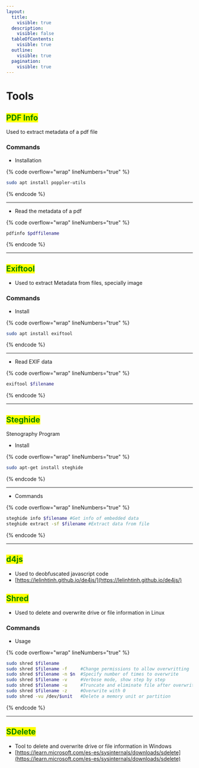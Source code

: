 ```yaml
---
layout:
  title:
    visible: true
  description:
    visible: false
  tableOfContents:
    visible: true
  outline:
    visible: true
  pagination:
    visible: true
---
```


# Tools

## <mark style="color:green;">PDF Info</mark>

Used to extract metadata of a pdf file

### Commands

* Installation

{% code overflow="wrap" lineNumbers="true" %}
```bash
sudo apt install poppler-utils
```
{% endcode %}

***

* Read the metadata of a pdf

{% code overflow="wrap" lineNumbers="true" %}
```bash
pdfinfo $pdffilename
```
{% endcode %}

***



## <mark style="color:green;">Exiftool</mark>

* Used to extract Metadata from files, specially image

### Commands

* Install

{% code overflow="wrap" lineNumbers="true" %}
```bash
sudo apt install exiftool
```
{% endcode %}

***

* Read EXIF data

{% code overflow="wrap" lineNumbers="true" %}
```bash
exiftool $filename
```
{% endcode %}

***



## <mark style="color:green;">Steghide</mark>

Stenography Program

* Install

{% code overflow="wrap" lineNumbers="true" %}
```bash
sudo apt-get install steghide
```
{% endcode %}

***

* Commands

{% code overflow="wrap" lineNumbers="true" %}
```bash
steghide info $filename #Get info of embedded data
steghide extract -sf $filename #Extract data from file
```
{% endcode %}

***



## <mark style="color:green;">d4js</mark>

* Used to deobfuscated javascript code
* [https://lelinhtinh.github.io/de4js/](https://lelinhtinh.github.io/de4js/)



## <mark style="color:green;">Shred</mark>

* Used to delete and overwrite drive or file information in Linux

### Commands

* Usage

{% code overflow="wrap" lineNumbers="true" %}
```bash
sudo shred $filename
sudo shred $filename -f     #Change permissions to allow overwritting
sudo shred $filename -n $n  #Specify number of times to overwrite
sudo shred $filename -v     #Verbose mode, show step by step
sudo shred $filename -u     #Truncate and eliminate file after overwriting
sudo shred $filename -z     #Overwrite with 0
sudo shred -vu /dev/$unit   #Delete a memory unit or partition
```
{% endcode %}

***



## <mark style="color:green;">SDelete</mark>

* Tool  to delete and overwrite drive or file information in Windows
* [https://learn.microsoft.com/es-es/sysinternals/downloads/sdelete](https://learn.microsoft.com/es-es/sysinternals/downloads/sdelete)

